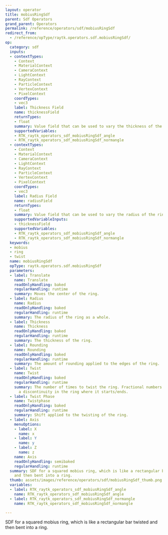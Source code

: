 ```yaml
---
layout: operator
title: mobiusRingSdf
parent: Sdf Operators
grand_parent: Operators
permalink: /reference/operators/sdf/mobiusRingSdf
redirect_from:
  - /reference/opType/raytk.operators.sdf.mobiusRingSdf/
op:
  category: sdf
  inputs:
  - contextTypes:
    - Context
    - MaterialContext
    - CameraContext
    - LightContext
    - RayContext
    - ParticleContext
    - VertexContext
    - PixelContext
    coordTypes:
    - vec3
    label: Thickness Field
    name: thicknessField
    returnTypes:
    - float
    summary: Value field that can be used to vary the thickness of the ring.
    supportedVariables:
    - RTK_raytk_operators_sdf_mobiusRingSdf_angle
    - RTK_raytk_operators_sdf_mobiusRingSdf_normangle
  - contextTypes:
    - Context
    - MaterialContext
    - CameraContext
    - LightContext
    - RayContext
    - ParticleContext
    - VertexContext
    - PixelContext
    coordTypes:
    - vec3
    label: Radius Field
    name: radiusField
    returnTypes:
    - float
    summary: Value field that can be used to vary the radius of the ring.
    supportedVariableInputs:
    - thicknessField
    supportedVariables:
    - RTK_raytk_operators_sdf_mobiusRingSdf_angle
    - RTK_raytk_operators_sdf_mobiusRingSdf_normangle
  keywords:
  - mobius
  - ring
  - twist
  name: mobiusRingSdf
  opType: raytk.operators.sdf.mobiusRingSdf
  parameters:
  - label: Translate
    name: Translate
    readOnlyHandling: baked
    regularHandling: runtime
    summary: Moves the center of the ring.
  - label: Radius
    name: Radius
    readOnlyHandling: baked
    regularHandling: runtime
    summary: The radius of the ring as a whole.
  - label: Thickness
    name: Thickness
    readOnlyHandling: baked
    regularHandling: runtime
    summary: The thickness of the ring.
  - label: Rounding
    name: Rounding
    readOnlyHandling: baked
    regularHandling: runtime
    summary: The amount of rounding applied to the edges of the ring.
  - label: Twist
    name: Twist
    readOnlyHandling: baked
    regularHandling: runtime
    summary: The number of times to twist the ring. Fractional numbers will create
      a discontinuity in the ring where it starts/ends.
  - label: Twist Phase
    name: Twistphase
    readOnlyHandling: baked
    regularHandling: runtime
    summary: Shift applied to the twisting of the ring.
  - label: Axis
    menuOptions:
    - label: X
      name: x
    - label: Y
      name: y
    - label: Z
      name: z
    name: Axis
    readOnlyHandling: semibaked
    regularHandling: runtime
  summary: SDF for a squared mobius ring, which is like a rectangular bar twisted
    and then bent into a ring.
  thumb: assets/images/reference/operators/sdf/mobiusRingSdf_thumb.png
  variables:
  - label: RTK_raytk_operators_sdf_mobiusRingSdf_angle
    name: RTK_raytk_operators_sdf_mobiusRingSdf_angle
  - label: RTK_raytk_operators_sdf_mobiusRingSdf_normangle
    name: RTK_raytk_operators_sdf_mobiusRingSdf_normangle

---
```



SDF for a squared mobius ring, which is like a rectangular bar twisted and then bent into a ring.